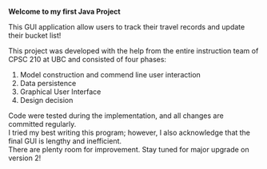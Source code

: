 **Welcome to my first Java Project**

This GUI application allow users to track their travel records and update their bucket list!  

This project was developed with the help from the entire instruction team of CPSC 210 at UBC and consisted of four phases:
1. Model construction and commend line user interaction
2. Data persistence 
3. Graphical User Interface 
4. Design decision   

Code were tested during the implementation, and all changes are committed regularly.   
I tried my best writing this program; however, I also acknowledge that the final GUI is lengthy and inefficient.   
There are plenty room for improvement. Stay tuned for major upgrade on version 2! 
